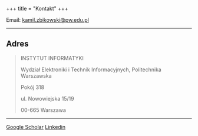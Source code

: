 +++
title = "Kontakt"
+++

Email: [kamil.zbikowski@pw.edu.pl](mailto:kamil.zbikowski@pw.edu.pl)

---

## Adres

> INSTYTUT INFORMATYKI
>
> Wydział Elektroniki i Technik Informacyjnych, Politechnika Warszawska
>
> Pokój 318
>
> ul. Nowowiejska 15/19
>
> 00-665 Warszawa

---

[Google Scholar](https://scholar.google.pl/citations?user=FoD-La4AAAAJ&hl=en)
[Linkedin](https://www.linkedin.com/in/zbikowski-kamil/)